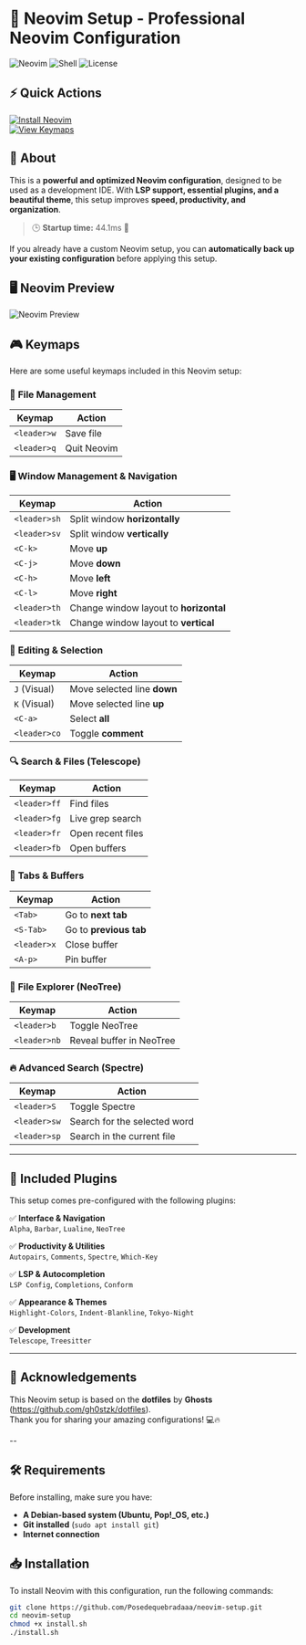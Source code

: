 # 🚀 Neovim Setup - Professional Neovim Configuration

![Neovim](https://img.shields.io/badge/Neovim-Setup-blue?style=for-the-badge&logo=neovim)
![Shell](https://img.shields.io/badge/Shell-Bash-green?style=for-the-badge&logo=gnu-bash)
![License](https://img.shields.io/github/license/Posedequebradaaa/neovim-setup?style=for-the-badge)

## ⚡ Quick Actions
[![Install Neovim](https://img.shields.io/badge/Install%20Neovim-%E2%AC%85-blue?style=for-the-badge)](#-installation)  
[![View Keymaps](https://img.shields.io/badge/View%20Keymaps-%F0%9F%94%8D-yellow?style=for-the-badge)](#-keymaps)

## 📌 About
This is a **powerful and optimized Neovim configuration**, designed to be used as a development IDE. With **LSP support, essential plugins, and a beautiful theme**, this setup improves **speed, productivity, and organization**.

> 🕒 **Startup time:** 44.1ms 🚀

If you already have a custom Neovim setup, you can **automatically back up your existing configuration** before applying this setup.

## 🖥️ Neovim Preview
![Neovim Preview](https://github.com/Posedequebradaaa/neovim-setup/raw/main/neovim.gif)

## 🎮 Keymaps

Here are some useful keymaps included in this Neovim setup:

### 📁 **File Management**
| Keymap        | Action |
|--------------|--------|
| `<leader>w`  | Save file |
| `<leader>q`  | Quit Neovim |

### 🖥️ **Window Management & Navigation**
| Keymap       | Action |
|-------------|--------|
| `<leader>sh` | Split window **horizontally** |
| `<leader>sv` | Split window **vertically** |
| `<C-k>` | Move **up** |
| `<C-j>` | Move **down** |
| `<C-h>` | Move **left** |
| `<C-l>` | Move **right** |
| `<leader>th` | Change window layout to **horizontal** |
| `<leader>tk` | Change window layout to **vertical** |

### 📌 **Editing & Selection**
| Keymap       | Action |
|-------------|--------|
| `J` (Visual) | Move selected line **down** |
| `K` (Visual) | Move selected line **up** |
| `<C-a>` | Select **all** |
| `<leader>co` | Toggle **comment** |

### 🔍 **Search & Files (Telescope)**
| Keymap       | Action |
|-------------|--------|
| `<leader>ff` | Find files |
| `<leader>fg` | Live grep search |
| `<leader>fr` | Open recent files |
| `<leader>fb` | Open buffers |

### 🔀 **Tabs & Buffers**
| Keymap       | Action |
|-------------|--------|
| `<Tab>` | Go to **next tab** |
| `<S-Tab>` | Go to **previous tab** |
| `<leader>x` | Close buffer |
| `<A-p>` | Pin buffer |

### 📂 **File Explorer (NeoTree)**
| Keymap       | Action |
|-------------|--------|
| `<leader>b` | Toggle NeoTree |
| `<leader>nb` | Reveal buffer in NeoTree |

### 🔥 **Advanced Search (Spectre)**
| Keymap       | Action |
|-------------|--------|
| `<leader>S` | Toggle Spectre |
| `<leader>sw` | Search for the selected word |
| `<leader>sp` | Search in the current file |

---

## 🎯 **Included Plugins**
This setup comes pre-configured with the following plugins:

✅ **Interface & Navigation**  
`Alpha`, `Barbar`, `Lualine`, `NeoTree`

✅ **Productivity & Utilities**  
`Autopairs`, `Comments`, `Spectre`, `Which-Key`

✅ **LSP & Autocompletion**  
`LSP Config`, `Completions`, `Conform`

✅ **Appearance & Themes**  
`Highlight-Colors`, `Indent-Blankline`, `Tokyo-Night`

✅ **Development**  
`Telescope`, `Treesitter`

---

## 🔄 **Acknowledgements**
This Neovim setup is based on the **dotfiles** by **Ghosts** (https://github.com/gh0stzk/dotfiles).  
Thank you for sharing your amazing configurations! 💻🔥

-- 

## 🛠️ **Requirements**
Before installing, make sure you have:
- **A Debian-based system (Ubuntu, Pop!_OS, etc.)**
- **Git installed** (`sudo apt install git`)
- **Internet connection**

## 📥 **Installation**
To install Neovim with this configuration, run the following commands:

```bash
git clone https://github.com/Posedequebradaaa/neovim-setup.git
cd neovim-setup
chmod +x install.sh
./install.sh
